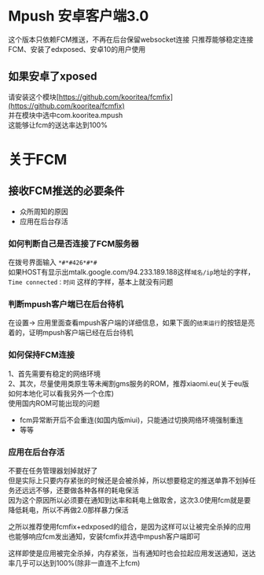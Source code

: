 # Mpush 安卓客户端3.0

这个版本只依赖FCM推送，不再在后台保留websocket连接
只推荐能够稳定连接FCM、安装了edxposed、安卓10的用户使用

## 如果安卓了xposed  
请安装这个模块[https://github.com/kooritea/fcmfix](https://github.com/kooritea/fcmfix)  
并在模块中选中com.kooritea.mpush  
这能够让fcm的送达率达到100%  

# 关于FCM

## 接收FCM推送的必要条件

- 众所周知的原因
- 应用在后台存活

### 如何判断自己是否连接了FCM服务器

在拨号界面输入 `*#*#426*#*#`  
如果HOST有显示出mtalk.google.com/94.233.189.188这样`域名/ip`地址的字样，`Time connected：时间` 这样的字样，基本上就没有问题

### 判断mpush客户端已在后台待机

在设置-> 应用里面查看mpush客户端的详细信息，如果下面的`结束运行`的按钮是亮着的，证明mpush客户端已经在后台待机


### 如何保持FCM连接  
1、首先需要有稳定的网络环境  
2、其次，尽量使用类原生等未阉割gms服务的ROM，推荐xiaomi.eu(关于eu版如何本地化可以看我另外一个仓库)  
使用国内ROM可能出现的问题  
- fcm异常断开后不会重连(如国内版miui)，只能通过切换网络环境强制重连
- 等等

### 应用在后台存活  
不要在任务管理器划掉就好了  
但是实际上只要内存紧张的时候还是会被杀掉，所以想要稳定的推送单靠不划掉任务还远远不够，还要做各种各样的耗电保活    
因为这个原因所以必须要在通知到达率和耗电上做取舍，这次3.0使用fcm就是要降低耗电，所以不再做2.0那样暴力保活

之所以推荐使用fcmfix+edxposed的组合，是因为这样可以让被完全杀掉的应用也能够响应fcm发出通知，安装fcmfix并选中mpush客户端即可

这样即使是应用被完全杀掉，内存紧张，当有通知时也会拉起应用发送通知，送达率几乎可以达到100%(除非一直连不上fcm)

